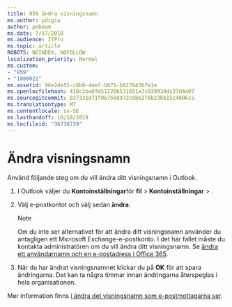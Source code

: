 ```yaml
---
title: 959 ändra visningsnamn
ms.author: pdigia
author: pebaum
ms.date: 7/17/2018
ms.audience: ITPro
ms.topic: article
ROBOTS: NOINDEX, NOFOLLOW
localization_priority: Normal
ms.custom:
- "959"
- "1800022"
ms.assetid: 96e2de51-c8b0-4eef-b071-b02784367e1e
ms.openlocfilehash: 410c2ba8fd51220b531651a7c830934dc27d4a07
ms.sourcegitcommit: 037331d71f06750d972c0b6278b23bb15c4806ca
ms.translationtype: MT
ms.contentlocale: sv-SE
ms.lasthandoff: 10/18/2019
ms.locfileid: "36736739"
---
```

# <a name="change-your-display-name"></a>Ändra visningsnamn
  
Använd följande steg om du vill ändra ditt visningsnamn i Outlook.
  
1. I Outlook väljer du **Kontoinställningar**för **fil** \> **Kontoinställningar** \> .

2. Välj e-postkontot och välj sedan **ändra**.

    > [!NOTE]
    > Om du inte ser alternativet för att ändra ditt visningsnamn använder du antagligen ett Microsoft Exchange-e-postkonto. I det här fallet måste du kontakta administratören om du vill ändra ditt visningsnamn. Se [ändra ett användarnamn och en e-postadress i Office 365](https://docs.microsoft.com/office365/admin/add-users/change-a-user-name-and-email-address).
  
3. När du har ändrat visningsnamnet klickar du på **OK** för att spara ändringarna. Det kan ta några timmar innan ändringarna återspeglas i hela organisationen.

Mer information finns [i ändra det visningsnamn som e-postmottagarna ser](https://support.office.com/article/2b53331a-ba2a-4803-88dc-ac9fe376c8a9.aspx).
  
